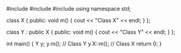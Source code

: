 #include <iostream>
#include <string>
#include <vector>
using namespace std;

class X {
  public:
    void m() {
        cout << "Class X" << endl;
    }
};

class Y : public X {
  public:
    void m() {
        cout << "Class Y" << endl;
    }
};

int main()
{
    Y y;
    y.m();      // Class Y
    y.X::m();   // Class X
    return 0;
}
